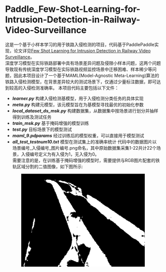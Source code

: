 # Paddle_Few-Shot-Learning-for-Intrusion-Detection-in-Railway-Video-Surveillance
这是一个基于小样本学习的用于铁路入侵检测的项目，代码基于PaddlePaddle实现，论文详见[Few Shot Learning for Intrusion Detection in Railway Video Surveillance](https://ieeexplore.ieee.org/abstract/document/9511814)。  
深度学习模型在实际铁路部署中具有场景差异问题及侵限小样本问题，这两个问题导致现有传统深度学习模型在实际铁路视频监控场景中迁移困难、样本稀少等问题，因此本项目设计了一个基于MAML(Model-Agnostic Meta-Learning)算法的铁路入侵检测模型，在背景差异较大的测试场景下，仅通过少量标注数据，即可达到较高的入侵检测准确率。 
本项目代码主要包括以下文件：  
* ***learner.py*** 构建入侵检测基模型，用于入侵检测分类任务的具体实现
* ***meta.py*** 构建元模型，该元模型旨在为基模型寻找最优的初始化参数
* ***local_dataset_ds_msk.py*** 构建数据集，从数据集中按场景进行划分并抽样得到训练及测试任务
* ***train_msk.py*** 基于掩码增强的模型训练
* ***test.py*** 目标场景下的模型测试
* ***maml_9.pdparams*** 经过训练后的模型权重，可以直接用于模型测试
* ***all_test_testnum10.txt*** 模型在测试集上的准确率统计
代码中的数据图片以场景编号_入侵编号_图片编号.png命名，其中原始数据集采集1-22共计22个场景，入侵编号定义为有入侵为1，无入侵为0。  
需要注意的是，在训练基于掩码增强的模型时，需要提供与RGB图片配套的铁轨区域分割的二值图像，如下图所示:  
<div align=center><img src="https://github.com/wc253/Paddle_Few-Shot-Learning-for-Intrusion-Detection-in-Railway-Video-Surveillance/blob/main/9_1_9.png" width="400"></div>

